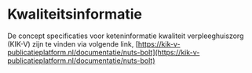# Kwaliteitsinformatie

De concept specificaties voor keteninformatie kwaliteit verpleeghuiszorg (KIK-V) zijn te vinden via volgende link, [https://kik-v-publicatieplatform.nl/documentatie/nuts-bolt](https://kik-v-publicatieplatform.nl/documentatie/nuts-bolt)
